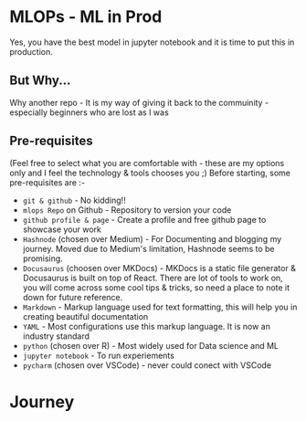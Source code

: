 # MLOPs - ML in Prod


Yes, you have the best model in jupyter notebook and it is time to put this in production.


## But Why... 
Why another repo - It is my way of giving it back to the commuinity - especially beginners who are lost as I was 

## Pre-requisites
(Feel free to select what you are comfortable with - these are my options only and I feel the technology & tools chooses you ;)
Before starting, some pre-requisites are :-

- `git & github` - No kidding!!
-  `mlops Repo` on Github  - Repository to version your code
-  `github profile & page` - Create a profile and free github page to showcase your work
-  `Hashnode` (chosen over Medium) - For Documenting and blogging my journey. Moved due to Medium's limitation, Hashnode seems to be promising.
-  `Docusaurus` (choosen over MKDocs) - MKDocs is a static file generator &  Docusaurus is built on top of React. There are lot of tools to work on, you will come across some cool tips & tricks, so need a place to note it down for future reference.
- `Markdown` - Markup language used for text formatting, this will help you in creating beautiful documentation 
- `YAML` - Most configurations use this markup language. It is now an industry standard
- `python` (chosen over R) - Most widely used for Data science and ML
- `jupyter notebook` - To run experiements 
- `pycharm` (chosen over VSCode) - never could conect with VSCode 

# Journey

